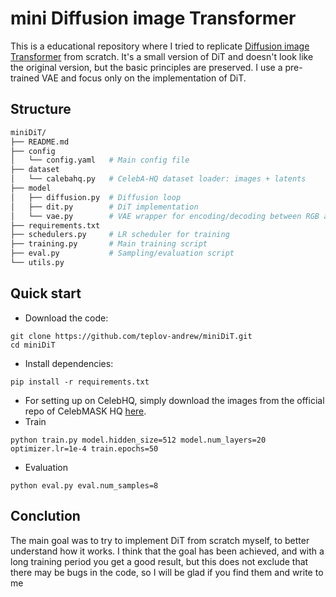 # mini Diffusion image Transformer
This is a educational repository where I tried to replicate [Diffusion image Transformer](https://arxiv.org/abs/2212.09748) from scratch. It's a small version of DiT and doesn't look like the original version, but the basic principles are preserved. I use a pre-trained VAE and focus only on the implementation of DiT.

## Structure
```bash
miniDiT/
├── README.md
├── config
│   └── config.yaml   # Main config file
├── dataset
│   └── calebahq.py   # CelebA-HQ dataset loader: images + latents
├── model
│   ├── diffusion.py  # Diffusion loop
│   ├── dit.py        # DiT implementation
│   └── vae.py        # VAE wrapper for encoding/decoding between RGB and latent space
├── requirements.txt
├── schedulers.py     # LR scheduler for training
├── training.py       # Main training script
├── eval.py           # Sampling/evaluation script
└── utils.py          
```

## Quick start
- Download the code:
```
git clone https://github.com/teplov-andrew/miniDiT.git
cd miniDiT
```
- Install dependencies:
```
pip install -r requirements.txt
```
- For setting up on CelebHQ, simply download the images from the official repo of CelebMASK HQ [here](https://github.com/switchablenorms/CelebAMask-HQ?tab=readme-ov-file).
- Train
```
python train.py model.hidden_size=512 model.num_layers=20 optimizer.lr=1e-4 train.epochs=50
```
- Evaluation
```
python eval.py eval.num_samples=8
```
## Conclution
The main goal was to try to implement DiT from scratch myself, to better understand how it works. I think that the goal has been achieved, and with a long training period you get a good result, but this does not exclude that there may be bugs in the code, so I will be glad if you find them and write to me